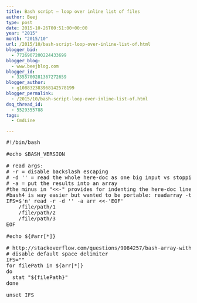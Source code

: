 ```yaml
---
title: Bash script – loop over inline list of files
author: Beej
type: post
date: 2015-10-26T00:51:00+00:00
year: "2015"
month: "2015/10"
url: /2015/10/bash-script-loop-over-inline-list-of.html
blogger_bid:
  - 7726907200224433699
blogger_blog:
  - www.beejblog.com
blogger_id:
  - 3355700281367272659
blogger_author:
  - g108832383968142578199
blogger_permalink:
  - /2015/10/bash-script-loop-over-inline-list-of.html
dsq_thread_id:
  - 5529355788
tags:
  - CmdLine

---
```

<pre class="prettyprint">#!/bin/bash

#echo $BASH_VERSION

# read args:
# -r = disable backslash escaping
# -d '' = read the whole here-doc as one big input vs stopping stopping at the first new line as the default delimiter
# -a = put the results into an array
#the minus in "<<-" provides for indenting the here-doc lines, but with TABS ONLY
#bash4 is way easier but wanted to be portable: readarray -t arr <<-"EOT"
IFS=$'n' read -r -d '' -a arr <<-'EOF'
    /file/path/1
    /file/path/2
    /file/path/3
EOF

#echo ${#arr[*]}

# http://stackoverflow.com/questions/9084257/bash-array-with-spaces-in-elements
# disable default space delimiter
IFS=""
for filePath in ${arr[*]}
do
  stat "${filePath}"
done

unset IFS</pre>